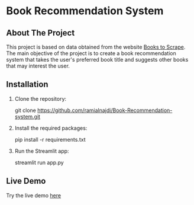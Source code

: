 # Book Recommendation System

## About The Project
This project is based on data obtained from the website [Books to Scrape](https://books.toscrape.com/). The main objective of the project is to create a book recommendation system that takes the user's preferred book title and suggests other books that may interest the user.

## Installation
1. Clone the repository:

   git clone https://github.com/ramialnajdi/Book-Recommendation-system.git
   
3. Install the required packages:
   
   pip install -r requirements.txt
   
5. Run the Streamlit app:
   
   streamlit run app.py
   

## Live Demo
Try the live demo [here](https://book-recommendation-system-9yxdvtwfjf5dgwsvwvjlae.streamlit.app/)
